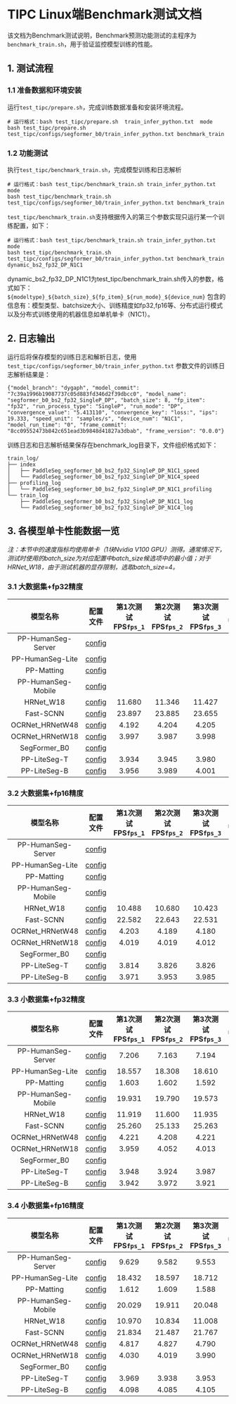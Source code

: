 
# TIPC Linux端Benchmark测试文档

该文档为Benchmark测试说明，Benchmark预测功能测试的主程序为`benchmark_train.sh`，用于验证监控模型训练的性能。

## 1. 测试流程
### 1.1 准备数据和环境安装
运行`test_tipc/prepare.sh`，完成训练数据准备和安装环境流程。

```shell
# 运行格式：bash test_tipc/prepare.sh  train_infer_python.txt  mode
bash test_tipc/prepare.sh test_tipc/configs/segformer_b0/train_infer_python.txt benchmark_train
```

### 1.2 功能测试
执行`test_tipc/benchmark_train.sh`，完成模型训练和日志解析

```shell
# 运行格式：bash test_tipc/benchmark_train.sh train_infer_python.txt mode
bash test_tipc/benchmark_train.sh test_tipc/configs/segformer_b0/train_infer_python.txt benchmark_train

```

`test_tipc/benchmark_train.sh`支持根据传入的第三个参数实现只运行某一个训练配置，如下：
```shell
# 运行格式：bash test_tipc/benchmark_train.sh train_infer_python.txt mode
bash test_tipc/benchmark_train.sh test_tipc/configs/segformer_b0/train_infer_python.txt benchmark_train  dynamic_bs2_fp32_DP_N1C1
```
dynamic_bs2_fp32_DP_N1C1为test_tipc/benchmark_train.sh传入的参数，格式如下：
`${modeltype}_${batch_size}_${fp_item}_${run_mode}_${device_num}`
包含的信息有：模型类型、batchsize大小、训练精度如fp32,fp16等、分布式运行模式以及分布式训练使用的机器信息如单机单卡（N1C1）。


## 2. 日志输出

运行后将保存模型的训练日志和解析日志，使用 `test_tipc/configs/segformer_b0/train_infer_python.txt` 参数文件的训练日志解析结果是：

```
{"model_branch": "dygaph", "model_commit": "7c39a1996b19087737c05d883fd346d2f39dbcc0", "model_name": "segformer_b0_bs2_fp32_SingleP_DP", "batch_size": 8, "fp_item": "fp32", "run_process_type": "SingleP", "run_mode": "DP", "convergence_value": "5.413110", "convergence_key": "loss:", "ips": 19.333, "speed_unit": "samples/s", "device_num": "N1C1", "model_run_time": "0", "frame_commit": "8cc09552473b842c651ead3b9848d41827a3dbab", "frame_version": "0.0.0"}
```

训练日志和日志解析结果保存在benchmark_log目录下，文件组织格式如下：
```
train_log/
├── index
│   ├── PaddleSeg_segformer_b0_bs2_fp32_SingleP_DP_N1C1_speed
│   └── PaddleSeg_segformer_b0_bs2_fp32_SingleP_DP_N1C4_speed
├── profiling_log
│   └── PaddleSeg_segformer_b0_bs2_fp32_SingleP_DP_N1C1_profiling
└── train_log
    ├── PaddleSeg_segformer_b0_bs2_fp32_SingleP_DP_N1C1_log
    └── PaddleSeg_segformer_b0_bs2_fp32_SingleP_DP_N1C4_log
```

## 3. 各模型单卡性能数据一览

*注：本节中的速度指标均使用单卡（1块Nvidia V100 GPU）测得。通常情况下，测试时使用的batch_size为对应配置中batch_size候选项中的最小值；对于HRNet_W18，由于测试机器的显存限制，选取batch_size=4。*

### 3.1 大数据集+fp32精度

|模型名称|配置文件|第1次测试FPS`fps_1`|第2次测试FPS`fps_2`|第3次测试FPS`fps_3`|`(max(fps_n)-min(fps_n))/max(fps_n)`|
|:-:|:-:|:-:|:-:|:-:|:-:|
|PP-HumanSeg-Server|[config](./configs/deeplabv3p_resnet50/train_infer_python.txt)|||||
|PP-HumanSeg-Lite|[config](./configs/pphumanseg_lite/train_infer_python.txt)|||||
|PP-Matting|[config](./configs/ppmatting/train_infer_python.txt)|||||
|PP-HumanSeg-Mobile|[config](./configs/fcn_hrnetw18_small/train_infer_python.txt)|||||
|HRNet_W18|[config](./configs/fcn_hrnetw18/train_infer_python.txt)|11.680|11.346|11.427|0.029|
|Fast-SCNN|[config](./configs/fastscnn/train_infer_python.txt)|23.897|23.885|23.655|0.010|
|OCRNet_HRNetW48|[config](./configs/ocrnet_hrnetw48/ocrnet_hrnetw48_cityscapes_1024x512.yml)|4.192|4.204|4.205|0.003|
|OCRNet_HRNetW18|[config](./configs/ocrnet_hrnetw18/train_infer_python.txt)|3.997|3.987|3.998|0.003|
|SegFormer_B0|[config](./configs/segformer_b0/train_infer_python.txt)|||||
|PP-LiteSeg-T|[config](./configs/pp_liteseg_stdc1/train_infer_python.txt)|3.934|3.945|3.980|0.012|
|PP-LiteSeg-B|[config](./configs/pp_liteseg_stdc2/train_infer_python.txt)|3.956|3.989|4.001|0.011|

### 3.2 大数据集+fp16精度

|模型名称|配置文件|第1次测试FPS`fps_1`|第2次测试FPS`fps_2`|第3次测试FPS`fps_3`|`(max(fps_n)-min(fps_n))/max(fps_n)`|
|:-:|:-:|:-:|:-:|:-:|:-:|
|PP-HumanSeg-Server|[config](./configs/deeplabv3p_resnet50/train_infer_python.txt)|||||
|PP-HumanSeg-Lite|[config](./configs/pphumanseg_lite/train_infer_python.txt)|||||
|PP-Matting|[config](./configs/ppmatting/train_infer_python.txt)|||||
|PP-HumanSeg-Mobile|[config](./configs/fcn_hrnetw18_small/train_infer_python.txt)|||||
|HRNet_W18|[config](./configs/fcn_hrnetw18/train_infer_python.txt)|10.488|10.680|10.423|0.024|
|Fast-SCNN|[config](./configs/fastscnn/train_infer_python.txt)|22.582|22.643|22.531|0.005|
|OCRNet_HRNetW48|[config](./configs/ocrnet_hrnetw48/ocrnet_hrnetw48_cityscapes_1024x512.yml)|4.203|4.189|4.180|0.005|
|OCRNet_HRNetW18|[config](./configs/ocrnet_hrnetw18/train_infer_python.txt)|4.019|4.019|4.012|0.002|
|SegFormer_B0|[config](./configs/segformer_b0/train_infer_python.txt)|||||
|PP-LiteSeg-T|[config](./configs/pp_liteseg_stdc1/train_infer_python.txt)|3.814|3.826|3.826|0.003|
|PP-LiteSeg-B|[config](./configs/pp_liteseg_stdc2/train_infer_python.txt)|3.971|3.953|3.985|0.008|

### 3.3 小数据集+fp32精度

|模型名称|配置文件|第1次测试FPS`fps_1`|第2次测试FPS`fps_2`|第3次测试FPS`fps_3`|`(max(fps_n)-min(fps_n))/max(fps_n)`|
|:-:|:-:|:-:|:-:|:-:|:-:|
|PP-HumanSeg-Server|[config](./configs/deeplabv3p_resnet50/train_infer_python.txt)|7.206|7.163|7.194|0.006|
|PP-HumanSeg-Lite|[config](./configs/pphumanseg_lite/train_infer_python.txt)|18.557|18.308|18.610|0.016|
|PP-Matting|[config](./configs/ppmatting/train_infer_python.txt)|1.603|1.602|1.592|0.007|
|PP-HumanSeg-Mobile|[config](./configs/fcn_hrnetw18_small/train_infer_python.txt)|19.931|19.790|19.573|0.018|
|HRNet_W18|[config](./configs/fcn_hrnetw18/train_infer_python.txt)|11.919|11.600|11.935|0.027|
|Fast-SCNN|[config](./configs/fastscnn/train_infer_python.txt)|25.260|25.133|25.263|0.005|
|OCRNet_HRNetW48|[config](./configs/ocrnet_hrnetw48/ocrnet_hrnetw48_cityscapes_1024x512.yml)|4.221|4.208|4.221|0.003|
|OCRNet_HRNetW18|[config](./configs/ocrnet_hrnetw18/train_infer_python.txt)|3.959|4.052|4.013|0.023|
|SegFormer_B0|[config](./configs/segformer_b0/train_infer_python.txt)|||||
|PP-LiteSeg-T|[config](./configs/pp_liteseg_stdc1/train_infer_python.txt)|3.948|3.924|3.987|0.016|
|PP-LiteSeg-B|[config](./configs/pp_liteseg_stdc2/train_infer_python.txt)|3.942|3.972|3.921|0.013|

### 3.4 小数据集+fp16精度

|模型名称|配置文件|第1次测试FPS`fps_1`|第2次测试FPS`fps_2`|第3次测试FPS`fps_3`|`(max(fps_n)-min(fps_n))/max(fps_n)`|
|:-:|:-:|:-:|:-:|:-:|:-:|
|PP-HumanSeg-Server|[config](./configs/deeplabv3p_resnet50/train_infer_python.txt)|9.629|9.582|9.553|0.008|
|PP-HumanSeg-Lite|[config](./configs/pphumanseg_lite/train_infer_python.txt)|18.432|18.597|18.712|0.015|
|PP-Matting|[config](./configs/ppmatting/train_infer_python.txt)|1.612|1.609|1.588|0.015|
|PP-HumanSeg-Mobile|[config](./configs/fcn_hrnetw18_small/train_infer_python.txt)|20.029|19.911|20.048|0.007|
|HRNet_W18|[config](./configs/fcn_hrnetw18/train_infer_python.txt)|10.970|10.834|11.008|0.016|
|Fast-SCNN|[config](./configs/fastscnn/train_infer_python.txt)|21.834|21.487|21.767|0.016|
|OCRNet_HRNetW48|[config](./configs/ocrnet_hrnetw48/ocrnet_hrnetw48_cityscapes_1024x512.yml)|4.817|4.827|4.790|0.008|
|OCRNet_HRNetW18|[config](./configs/ocrnet_hrnetw18/train_infer_python.txt)|4.030|4.019|3.990|0.010|
|SegFormer_B0|[config](./configs/segformer_b0/train_infer_python.txt)|||||
|PP-LiteSeg-T|[config](./configs/pp_liteseg_stdc1/train_infer_python.txt)|3.969|3.938|3.953|0.008|
|PP-LiteSeg-B|[config](./configs/pp_liteseg_stdc2/train_infer_python.txt)|4.098|4.085|4.105|0.005|
